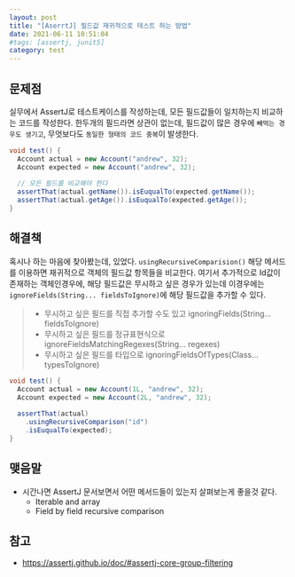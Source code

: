 ```yaml
---
layout: post
title: "[AserrtJ] 필드값 재귀적으로 테스트 하는 방법"
date: 2021-06-11 10:51:04
#tags: [assertj, junit5]
category: test 
---
```


## 문제점

실무에서 AssertJ로 테스트케이스를 작성하는데, 모든 필드값들이 일치하는지 비교하는 코드를 작성한다. 한두개의 필드라면 상관이 없는데, 필드값이 많은 경우에 `빼먹는 경우도 생기고`, 무엇보다도 `동일한 형태의 코드 중복`이 발생한다. 

```java
void test() {
  Account actual = new Account("andrew", 32);
  Account expected = new Account("andrew", 32);  
  
  // 모든 필드를 비교해야 한다
  assertThat(actual.getName()).isEuqualTo(expected.getName());
  assertThat(actual.getAge()).isEuqualTo(expected.getAge());
}
```



## 해결책

혹시나 하는 마음에 찾아봤는데, 있었다. `usingRecursiveComparision()` 해당 메서드를 이용하면 재귀적으로 객체의 필드값 항목들을 비교한다.  여기서 추가적으로 Id값이 존재하는 객체인경우에, 해당 필드값은 무시하고 싶은 경우가 있는데 이경우에는 `ignoreFields(String... fieldsToIgnore)`에 해당 필드값을 추가할 수 있다.

> - 무시하고 싶은 필드를 직접 추가할 수도 있고  ignoringFields(String… fieldsToIgnore)
> - 무시하고 싶은 필드를 정규표현식으로  ignoreFieldsMatchingRegexes(String… regexes)
> - 무시하고 싶은 필드를 타입으로 ignoringFieldsOfTypes(Class… typesToIgnore)

```java
void test() {
  Account actual = new Account(1L, "andrew", 32);
  Account expected = new Account(2L, "andrew", 32);  
  
  assertThat(actual)
    .usingRecursiveComparison("id")
    .isEuqualTo(expected);
}
```



## 맺음말

- 시간나면 AssertJ 문서보면서 어떤 메서드들이 있는지 살펴보는게 좋을것 같다. 
  - Iterable and array
  - Field by field recursive comparison 



## 참고

- https://assertj.github.io/doc/#assertj-core-group-filtering
